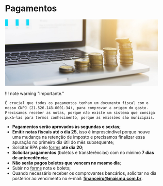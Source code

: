 # Pagamentos

![tesouraria1](/assets/images/tesouraria1.png#center)

!!! note warning "Importante."

    É crucial que todos os pagamentos tenham um documento fiscal com o nosso CNPJ (21.526.148-0001-34), para comprovar a origem do gasto. 
    Precisamos receber as notas, porque não existe um sistema que consiga puxá-las para termos conhecimento, porque as emissões são municipais.

 - **Pagamentos serão aprovados às segundas e sextas**;
 - **Emitir notas fiscais até o dia 25**, isso é imprescindível porque houve uma mudança na retenção de imposto e precisamos finalizar essa apuração no primeiro dia útil do mês subsequente;
 - Solicitar RPA pelo [forms](https://docs.google.com/forms/d/e/1FAIpQLSerzIlouy5DkisGHG8GG8hnIYg7KSi5jjxD2kX_8k0ctx7iVg/viewform) **até dia 20**;
 - **Solicitar pagamentos** (boletos e transferências) com no mínimo **7 dias de antecedência**;
 - **Não serão pagos boletos que vencem no mesmo dia**;
 - Subir no [forms](https://docs.google.com/forms/d/e/1FAIpQLSerzIlouy5DkisGHG8GG8hnIYg7KSi5jjxD2kX_8k0ctx7iVg/viewform) nota e boleto;
 - Quando necessário receber os comprovantes bancários, solicitar no dia posterior ao vencimento no e-mail: **financeiro@maismu.com.br**.